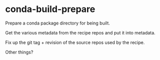 conda-build-prepare
===================

Prepare a conda package directory for being built.

Get the various metadata from the recipe repos and put it into metadata.

Fix up the git tag + revision of the source repos used by the recipe.

Other things?

